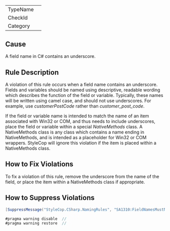 ﻿## 

<table>
<tr>
  <td>TypeName</td>
  <td></td>
</tr>
<tr>
  <td>CheckId</td>
  <td></td>
</tr>
<tr>
  <td>Category</td>
  <td></td>
</tr>
</table>

## Cause

A field name in C# contains an underscore.

## Rule Description

A violation of this rule occurs when a field name contains an underscore. Fields and variables should be named using descriptive, readable wording which describes the function of the field or variable. Typically, these names will be written using camel case, and should not use underscores. For example, use *customerPostCode* rather than *customer_post_code*.

If the field or variable name is intended to match the name of an item associated with Win32 or COM, and thus needs to include underscores, place the field or variable within a special *NativeMethods* class. A NativeMethods class is any class which contains a name ending in NativeMethods, and is intended as a placeholder for Win32 or COM wrappers. StyleCop will ignore this violation if the item is placed within a NativeMethods class.

## How to Fix Violations

To fix a violation of this rule, remove the underscore from the name of the field, or place the item within a NativeMethods class if appropriate.

## How to Suppress Violations

```csharp
[SuppressMessage("StyleCop.CSharp.NamingRules", "SA1310:FieldNamesMustNotContainUnderscore", Justification = "Reviewed.")]
```

```csharp
#pragma warning disable  // 
#pragma warning restore  // 
```
